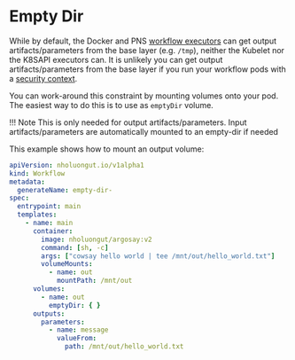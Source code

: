 # Empty Dir

While by default, the Docker and PNS [workflow executors](workflow-executors.md) can get output artifacts/parameters from the base layer (e.g. `/tmp`), neither the Kubelet nor the K8SAPI executors can. It is unlikely you can get output artifacts/parameters from the base layer if you run your workflow pods with a [security context](workflow-pod-security-context.md).

You can work-around this constraint by mounting volumes onto your pod. The easiest way to do this is to use as `emptyDir` volume. 

!!! Note 
    This is only needed for output artifacts/parameters. Input artifacts/parameters are automatically mounted to an empty-dir if needed

This example shows how to mount an output volume: 

```yaml
apiVersion: nholuongut.io/v1alpha1
kind: Workflow
metadata:
  generateName: empty-dir-
spec:
  entrypoint: main
  templates:
    - name: main
      container:
        image: nholuongut/argosay:v2
        command: [sh, -c]
        args: ["cowsay hello world | tee /mnt/out/hello_world.txt"]
        volumeMounts:
          - name: out
            mountPath: /mnt/out
      volumes:
        - name: out
          emptyDir: { }
      outputs:
        parameters:
          - name: message
            valueFrom:
              path: /mnt/out/hello_world.txt
```
